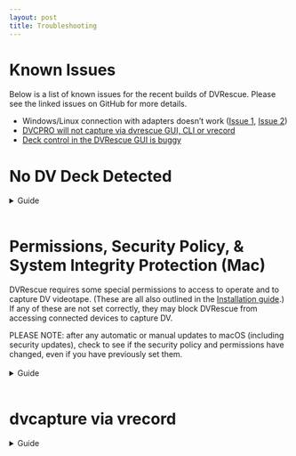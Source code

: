 ```yaml
---
layout: post
title: Troubleshooting
---
```


# Known Issues

Below is a list of known issues for the recent builds of DVRescue. Please see the linked issues on GitHub for more details.

- Windows/Linux connection with adapters doesn’t work (<a href="https://github.com/mipops/dvrescue/issues/718" target="_blank">Issue 1</a>, <a href="https://github.com/mipops/dvrescue/issues/725" target="_blank">Issue 2</a>)
- <a href="https://github.com/mipops/dvrescue/issues/760" target="_blank">DVCPRO will not capture via dvrescue GUI, CLI or vrecord</a>
- <a href="https://github.com/mipops/dvrescue/issues/746" target="_blank">Deck control in the DVRescue GUI is buggy</a>
&nbsp;

# No DV Deck Detected

<details markdown="1">

<summary markdown="span">Guide</summary>

<a href="{{ site.baseurl }}/images/no-deck-detected_small.gif"><img alt="No Deck Detected" src="{{ site.baseurl }}/images/no-deck-detected_small.gif"></a>

If your deck does not show up, try the following troubleshooting. There is also [a video guide](https://www.youtube.com/watch?t=232&v=7FaZw3RoVbA&feature=youtu.be) related to this troubleshooting.

After every step, re-launch DVRescue and check the capture tab to see if the device is detected. Restarting your computer and deck after major changes is also helpful.

## Check Connections

<details markdown="1">

Start by ensuring that none of your cables are bent at a hard angle or straining to reach either the deck or the computer, and that all are properly supported. All three of these factors can cause cable failure. 

As noted in the <a href="{{ site.baseurl }}/sections/dv_transfer_station.html">Hardware Setup guide</a>, make sure that the port and cable you are using both have the Thunderbolt symbol. For some Mac laptops, the symbols are not included above the ports, but you can check the specifics by reviewing the [Apple Port Guide](https://support.apple.com/en-us/109523).

</details>
&nbsp;

## Turn it On and Off Again!

<details markdown="1">

The most time-honored of troubleshooting tactics.

Restart DVRescue and the deck.
- It can be helpful to do this a few times, changing the order of things slightly. For example, try turning the deck on before or after opening DVRescue.
- Always pause for a moment before turning the deck back on.
- Always wait at least a minute after closing DVRescue before opening it again.
- It can take DVRescue a few minutes to connect to the deck if you’re using a new daily build or release, or if it's the first time you’ve opened DVRescue.

If it is still not detected, restart your computer.
- Turn the deck off and close out of DVRescue
- Reboot the computer
- Once the computer reboots, turn the deck back on.
- Wait a few minutes and then open DVRescue again to check if it is connected.

If you’re still not connected to the deck, move onto further troubleshooting steps for your system.

</details>
&nbsp;

## MacOS Steps

<details markdown="1">
&nbsp;

### Check for the Device in the Command Line

<details markdown="1">

Check whether the deck is detected through the command line by opening Terminal and running <code>dvrescue --list_devices</code>

This is more comprehensive and accurate than what is displayed in the GUI. If your deck is listed, then DVRescue is connected to it. Restart the DVRescue GUI and wait a few minutes to see if it shows up.

| <a href="{{ site.baseurl }}/images/dvrescue_no-devices.png"><img alt="DVRescue No Device" src="{{ site.baseurl }}/images/dvrescue_no-devices.png"></a> | <a href="{{ site.baseurl }}/images/dvrescue_one-devices.png"><img alt="DVRescue One Device" src="{{ site.baseurl }}/images/dvrescue_one-devices.png"></a> | <a href="{{ site.baseurl }}/images/dvrescue_two-devices.png"><img alt="DVRescue Two Devices" src="{{ site.baseurl }}/images/dvrescue_two-devices.png"></a> |

If your deck is not detected in the list of devices, next check whether it’s detected by other programs.

</details>
&nbsp;

### Check for Device in Other Programs

This helps to know if the issue is with the connection between your computer and the deck or with only DVRescue.

<details markdown="1">

#### vrecord

- In the Terminal, run <code>vrecord -e</code>
- Select the “DV” tab
- The device should appear in the list under the “Select a DV Device” section at the top of the window.
- If the device does not click the “Rescan” button (located below the list of the devices).
- If this doesn’t work, try waiting a few minutes and click “Rescan” again. It can sometimes take a few times before vrecord recognizes the device.

<a href="{{ site.baseurl }}/images/vrecord-check-02.png"><img alt="Vrecord Check" src="{{ site.baseurl }}/images/vrecord-check-02.png"></a>

#### QuickTime 

- Open Quicktime
- In the File menu, select “New Movie Recording”
- In the viewer that opens, click on the arrow next to the red record button.
- See if your device is listed in the menu that opens.

If vrecord and/or QuickTime can detect the deck, then you do have a connection. Return to DVRescue and again try restarting and waiting. Consider uninstalling and reinstalling DVRescue, using the most up-to-date version.

If the device does not show up in QuickTime or vrecord either, move on to check to see if the device is detected by your computer at all.

</details>
&nbsp;

### Verify Firewire Connection

<details markdown="1">

There are two ways you can access the list of connected devices to see if the FireWire connection is working at all.

#### Terminal

- Open the Terminal
- Run <code>avfctl -list_devices</code>
- This should generate a list of devices connected to your computer via FireWire.

<a href="{{ site.baseurl }}/images/terminal-avfctl.png"><img alt="Terminal avfctl" src="{{ site.baseurl }}/images/terminal-avfctl.png"></a>

Alternatively, you can run <code>ioreg -l</code> which will generate a list of all of the devices connected to your computer through various means. This list will be longer, but very comprehensive.

#### System Settings

- Go to About This Mac -> System Report
- Scroll down to Hardware/Thunderbolt
- The device(s) should be listed in the connected ports with the note “Device Connected”

<a href="{{ site.baseurl }}/images/firewire-devices.png"><img alt="Firewire Devices" src="{{ site.baseurl }}/images/firewire-devices.png"></a>

If the device **is not** detected in hardware, refer to the Failed Component section.

If the device **is** detected in hardware, but you are unable to establish a connection via vrecord, DVRescue or QuickTime, try the following steps to confirm your permissions and security policy are setup to be compatible with dvrescue.

</details>
&nbsp;

### Check for Issues with BlackMagic

If all of the previous steps have failed, there may be an issue with your Blackmagic drivers. Even though you only directly use a BlackMagic video card for analog videotape captures, it is still required to run vrecord and dvrescue in general.

<details markdown="1">

#### Check for Device in BlackMagic Media Express

First check BlackMagic as well. Open BlackMagic Media Express. In the menu, choose Device. If it says “No device is connected” then this is further confirmation of the issue.

| <a href="{{ site.baseurl }}/images/blackmagic_device_connection_01.png"><img alt="Blackmagic No Device" src="{{ site.baseurl }}/images/blackmagic_device_connection_01.png"></a> | <a href="{{ site.baseurl }}/images/blackmagic_device_connection_02.png"><img alt="Blackmagic No Device" src="{{ site.baseurl }}/images/blackmagic_device_connection_02.png"></a> |

#### Reinstall BlackMagic Drivers

Before reinstalling BlackMagic drivers, double check the vrecord GitHub page, including the current issues, for conflicts with particular versions of BlackMagic. It is not always compatible with the current release of vrecord and can cause issues.

If there are no logged issues, then follow the next steps.

- Try a fresh install of BlackMagic Design drivers. If drivers are already installed, uninstall them using the uninstall command in the Blackmagic system folder.
- Download and install the drivers. The latest versions of BM software tend to be buggy, so just go with the oldest version of the drivers that your macOS can work with. 
- During the installation process, you should be prompted to allow Apple to use 3rd party extensions. Click “Open Security Preferences”
- System Preferences will open a new window with your Security Preferences. Click on the General tab.
- If it’s not already unlocked, click on the lock icon in the lower left hand corner of the window. Enter your password when prompted. 
- Click “Allow” near the bottom of the window.
- Make sure to relock the lock to save the changes you have made to your Security Preferences.
- Shut down your computer (don’t restart if prompted). 

| <a href="{{ site.baseurl }}/images/blackmagic_drivers_install_01.jpg"><img alt="Blackmagic Drivers Installation" src="{{ site.baseurl }}/images/blackmagic_drivers_install_01.jpg"></a> | <a href="{{ site.baseurl }}/images/blackmagic_drivers_install_02.jpg"><img alt="Blackmagic Drivers Installation" src="{{ site.baseurl }}/images/blackmagic_drivers_install_02.jpg"></a> | 

</details>
&nbsp;

</details>
&nbsp;

## Windows/Linux/Ubuntu Steps

<details markdown="1">

At this time, DVRescue offers limited support for non-OSX systems, although we hope to expand in the future. If you are using Windows, Linux, or Ubuntu and DVRescue still isn’t able to interact with your DV deck, or if you have any other trouble with the software, you may need to do some research in order to troubleshoot.

Some versions of Ubuntu might need permissions to be edited to allow DVRescue access. See <a href="https://github.com/mipops/dvrescue/issues/514" target="_blank">this issue</a> on the project page for a possible solution.

If you suspect a hardware rather than a software issue, review the Failed Component troubleshooting section for general advice. Also peruse the <a href="https://github.com/mipops/dvrescue/issues" target="_blank">GitHub Issues page</a> for any discussions that might relate to your issue.

</details>
&nbsp;

## Failed Component

If the deck is not detected in your computer’s FireWire connections even after you have checked your cables, restarted your computer and deck, and followed all other troubleshooting above, then it is likely that one of the physical components of your connection has failed.

<details markdown="1">

Try using a different deck, cable, or adapter, making sure to change only one variable at a time in order to hone in on the part that is not working. The most common issue would be a failed cord or adapter. Unfortunately, Apple adapters seem to have a longer lifespan than other brands at this time. For a step-by-step guide to ensure you determine the correct variable, see the following section.

For most of these tips, the assumption is that you have additional cables, adapters and FireWire devices. It is our recommendation that when you purchase a cable or adapter that you buy at least two (or more) at a time to ensure that you have a replacement for testing and in the event of cable failure.

<a href="{{ site.baseurl }}/images/transfer-setup_troubleshooting-chart.png">"<img alt="Hardware Troubleshooting" src="{{ site.baseurl }}/images/transfer-setup_troubleshooting-chart.png"></a>

### Try another device

- Try connecting your FireWire cable to either a different deck or another FireWire compatible device (such as a legacy hard drive or camera) and see if the device shows up (using the steps “Establishing Deck to Computer Connection” and “Restarting” sections above). 
- If the second device shows up, there may be an issue with the first deck you were attempting to use (likely the FireWire output is broken). 
- Try connecting the first device again. If it shows up, you are good to go. If it fails to connect, we would recommend having the device inspected for possible damage. 
- If the second device does not show up, move onto the next section.

### Try another cable

- Preferably using a brand new cable, re-connect your deck to the computer (either with or without adapters depending on your set-up).
- Repeat the steps listed in the “Establishing Deck to Computer Connection” section as well as the above troubleshooting steps, if needed.
- If the deck still does not show up, move on to the next section.

### Try another adapter:

- If you are using more than one adapter, follow these steps for each one, switching out one at a time. 
- Preferably, using a brand new adapter, try connecting your deck to the computer.
- Repeat the steps listed in the “Establishing Deck to Computer Connection” section as well as the above troubleshooting steps, if needed.
- If the deck still does not show up and you are using more than one adapter, try switching out the second one.

If none of these components can be pinpointed as the source of the issue, consider whether there might be a problem with your computer’s FireWire port. If you can, attach a different FireWire device. Alternatively, test the same setup using another computer.

</details>
&nbsp;

## Last resort
If none of this works, your problem may be more complicated. You can always visit the <a href="https://github.com/mipops/dvrescue" target="_blank">DVRescue GitHub page</a> as a resource to see if anyone else is having similar problems or to ask questions and report issues. If you do want to report an issue, provide as much information as possible, including the devices and operating system you are using!

</details>
&nbsp;

# Permissions, Security Policy, & System Integrity Protection (Mac)

DVRescue requires some special permissions to access to operate and to capture DV videotape. (These are all also outlined in the <a href="{{ site.baseurl }}/sections/installation.html" target="_blank">Installation guide</a>.) If any of these are not set correctly, they may block DVRescue from accessing connected devices to capture DV.

<div class="blockquote">
PLEASE NOTE: after any automatic or manual updates to macOS (including security updates), check to see if the security policy and permissions have changed, even if you have previously set them.
</div>
<br/>

<details markdown="1">

<summary markdown="span">Guide</summary>

## Recovery Mode Changes

DVRescue requires some special permissions to operate and to capture DV videotape.<br>*Example images taken from a M1 Mac Mini 2020+ running Monterey 12.4+*

<details markdown="1">

### Disable System Integrity Protection

<details markdown="1">

To disable SIP, do the following:
- Restart your computer in <a href="https://support.apple.com/en-us/102518" target="_blank">Recovery mode</a>. Methods will vary based on Mac model:
  - <a href="https://support.apple.com/guide/mac-help/use-macos-recovery-on-an-intel-based-mac-mchl338cf9a8/mac" target="_blank">Intel-based Mac computers</a>
  - <a href="https://support.apple.com/guide/mac-help/macos-recovery-a-mac-apple-silicon-mchl82829c17/mac" target="_blank">Mac with Apple Silicon</a>
- Launch Terminal from the Utilities menu.
- Run the command `csrutil disable`
- Enter password if requested
- Restart your computer

</details>
&nbsp;

### Change the security policy

<details markdown="1">

- Restart your computer in <a href="https://support.apple.com/en-us/102518" target="_blank">Recovery mode</a>. Methods will vary based on Mac model:
  - <a href="https://support.apple.com/guide/mac-help/use-macos-recovery-on-an-intel-based-mac-mchl338cf9a8/mac" target="_blank">Intel-based Mac computers</a>
  - <a href="https://support.apple.com/guide/mac-help/macos-recovery-a-mac-apple-silicon-mchl82829c17/mac" target="_blank">Mac with Apple Silicon</a>

- In the Recovery app, choose Utilities > Startup Security Utility.
- Select the system you want to use to set the security policy.
- If the disk is encrypted with FileVault, click Unlock, enter the password, then click Unlock.
- Click Security Policy
- Depending on the model of your computer, the Security Policy might be slightly different. Select your model:

<details markdown="1">

<summary markdown="span">M1 Mac</summary>

- Select **Reduced Security**: Allows any version of signed operating system software ever trusted by Apple to run.
- Under Reduced Security, there are two additional options. Ensure the box next to the first option is checked. If needed for remote access, check the second box as well:
  - **Allow user management of kernel extensions from identified developers**: Allow installation of software that uses legacy kernel extensions.
  - **Allow remote management of kernel extensions and automatic software updates**: Authorize remote management of legacy kernel extensions and software updates using a mobile device management (MDM) solution.
- Click OK.
- *If applicable for multiple users/your computer settings*: If you changed the security policy, click the User pop-up menu, choose an administrator account, enter the password for the administrator account, then click OK.

</details>
&nbsp;

<details markdown="1">

<summary markdown="span">2019 Macbook Pro</summary>

- Select **Medium Security**: Allows any version of signed operating system software ever trusted by Apple to run.
- Under Medium Security, there are two additional options. Ensure the box next to the first option is checked. If needed for remote access, check the second box as well:
  - **Allow user management of kernel extensions from identified developers**: Allow installation of software that uses legacy kernel extensions.
  - **Allow remote management of kernel extensions and automatic software updates**: Authorize remote management of legacy kernel extensions and software updates using a mobile device management (MDM) solution.
- Click OK.
- *Only if the computer has multiple users and you are not logged in as an admin*: If you changed the security policy, click the User pop-up menu, choose an administrator account, enter the password for the administrator account, then click OK.

</details>
&nbsp;

<details markdown="1">

<summary markdown="span">2017 Mac Pro</summary>

- Select **Reduced Security**: Allows any version of signed operating system software ever trusted by Apple to run.
- Under Reduced Security, there are two additional options. Ensure the box next to the first option is checked. If needed for remote access, check the second box as well:
  - **Allow user management of kernel extensions from identified developers**: Allow installation of software that uses legacy kernel extensions.
  - **Allow remote management of kernel extensions and automatic software updates**: Authorize remote management of legacy kernel extensions and software updates using a mobile device management (MDM) solution.
- Click OK.
- *Only if the computer has multiple users and you are not logged in as an admin*: If you changed the security policy, click the User pop-up menu, choose an administrator account, enter the password for the administrator account, then click OK.

</details>
&nbsp;

- For all models, you must restart your Mac for the changes to take effect. Choose Apple menu  > Restart. Allow the computer to restart as normal.
- Once the computer is fully restarted, go to System Preferences again: System Preferences/Security Preferences
- Click on the General tab. If the system software message is still present, complete the following steps.
  - If it’s not already unlocked, click on the lock icon in the lower left hand corner of the window. Enter your password when prompted.
  - Click “Allow” near the bottom of the window.
  - Make sure to relock the lock to save the changes you have made to your Security Preferences.
- Restart your computer again.

Once the computer has restarted again, connect a DV device and turn it on. Open DVRescue and navigate to the Capture tab. See if the program detects your device and continue to follow the steps below.

</details>
&nbsp;

</details>
&nbsp;

## Pop-up permissions

<details markdown="1">

### Rosetta (M1 only)

The first time you open the DVRescue GUI, a pop-up window may open that prompts you to install Rosetta.
(This depends on your computer’s hardware and whether you have already downloaded Rosetta for another program.)
Click “install” in the pop-up window.

### Camera and screen recording access

- Click on the “Capture” tab.
- Plug in the deck you wish to use.
- Turn on the deck.
- When prompted, grant DVRescue permission to access your camera.
- You should get a similar prompt asking for permission for dvrescue to record your screen the first time you capture DV.

After granting these permissions, you will then be able to use all of the DVRescue tools in the GUI.

</details>
&nbsp;

## System Preferences permissions

Both dvrescue and vrecord require permission to access your computer’s camera and screen recording in order to capture DV.

If for any reason the dvrescue installation does not prompt you to grant permission, you can fix the permissions manually for both programs:

<details markdown="1">

- Ensure you are logged into your computer as an Administrator
- Open System Preferences
- Click on Security and Privacy
- Select the Privacy tab
- Fix Camera Permissions
  - Select Camera from the list
  - To make changes to the settings, you will need to unlock the lock located in the bottom left hand corner of the window. Click the lock and enter your password.
  - If not already included, add both of these items to the list. You can do so by clicking on the + button and selecting each from the applications list:
    - Terminal
    - dvrescue
  - If the Camera menu does not have the +/-...
    - Drag and drop DVRescue from the Applications folder into the permissions window.
    - You can add the Terminal and dvrescue to the Full Disk Access list instead.
    - Alternatively, you can disable the permissions settings automatically in place with most macOS software by following the steps below for disabling system integrity protection. (This is advised in order to prevent additional permissions related errors or limitations.) 
- Fix Screen Recording permissions
  - Select Screen Recording from the list on the left hand side of the Privacy window.
  - If not already included, add dvrescue to the list.
  - Make sure the checkbox is checked.

Finally, reboot your Mac for all changes to take effect.

</details>
&nbsp;

</details>
&nbsp;


# dvcapture via vrecord

<details markdown="1">

<summary markdown="span">Guide</summary>

If you are using dvcapture through vrecord, in general please refer to the vrecord documentation on GitHub for troubleshooting. However, there are a few known issues:

## Bitstream Error Concealment

<a href="{{ site.baseurl }}/images/vrecord_bitstream_errors.png">"<img alt="vrecord bitstream errors" src="{{ site.baseurl }}/images/vrecord_bitstream_errors.png"></a>

If vrecord detects that the DV device is concealing bitstream errors, this will be noted in the Terminal. Error concealment is a built-in function of DV tapes/deck communication.

## vrecord Permissions Error

If you receive the following error while capturing via vrecord using macOS 10.14.6:

<a href="{{ site.baseurl }}/images/vrecord_permissions_error.png"><img alt="vrecord permissions errors" src="{{ site.baseurl }}/images/vrecord_permissions_error.png"></a>

The key part here is "this app is not authorized to use DV-VCR" (the name of the deck noted in the error will reflect the one you selected from the list in the vrecord “Edit Settings” menu).

You will need to change the OS camera permissions by following these steps:

- Ensure you are logged into your computer as the Administrator
- Open System Preferences
- Click on Security and Privacy
- Select the Privacy tab
- Select Camera from the list on the left hand side of the window
- To make changes to the settings, you will need to unlock the lock located in the bottom left hand corner of the window, by clicking on the lock and entering your password when prompted.
- If not already included, add the Terminal to the list, by clicking on the + button and selecting it from from the applications list.
- If the Camera menu does not have the +/- you can add the Terminal to the Full Disk Access list instead. 
- Reboot your Mac for the changes to take effect.

</details>
&nbsp;


